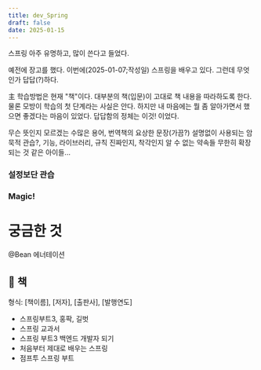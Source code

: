 ```yaml
---
title: dev_Spring
draft: false
date: 2025-01-15
---
```

스프링
아주 유명하고, 많이 쓴다고 들었다. 

예전에 장고를 했다. 
이번에(2025-01-07;작성일) 스프링을 배우고 있다. 
그런데 무엇인가 답답(?)하다.  

主 학습방법은 현재 "책"이다. 
대부분의 책(입문)이 고대로 책 내용을 따라하도록 한다. 
물론 모방이 학습의 첫 단계라는 사실은 안다. 
하지만 내 마음에는 뭘 좀 알아가면서 했으면 좋겠다는 마음이 있었다. 
답답함의 정체는 이것! 이었다. 

무슨 뜻인지 모르겠는 수많은 용어,
번역책의 요상한 문장(가끔?)
설명없이 사용되는 암묵적 관습?, 기능, 라이브러리, 규칙
진짜인지, 착각인지 알 수 없는 약속들 
무한히 확장되는 것 같은 아이들...

### 설정보단 관습

### Magic!




# 궁금한 것
@Bean 에너테이션


## 🧐 책

형식: [책이름], [저자], [출판사], [발행연도]

- 스프링부트3, 홍팍, 길벗
- 스프링 교과서
- 스프링 부트3 백엔드 개발자 되기
- 처음부터 제대로 배우는 스프링
- 점프투 스프링 부트


